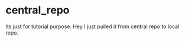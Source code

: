 # central_repo
Its just for tutorial purpose.
Hey I just pulled it from central repo to local repo.
